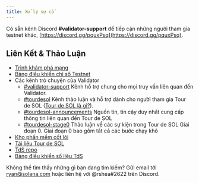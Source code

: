 ```yaml
---
title: Xử lý sự cố
---
```


Có sẵn kênh Discord **\#validator-support** để tiếp cận những người tham gia testnet khác, [https://discord.gg/pquxPsq](https://discord.gg/pquxPsq).

## Liên Kết & Thảo Luận

- [Trình khám phá mạng](http://explorer.solana.com/)
- [Bảng điều khiển chỉ số Testnet](https://metrics.solana.com:3000/d/monitor-edge/cluster-telemetry-edge?refresh=60s&orgId=2)
- Các kênh trò chuyện của Validator
  - [\#validator-support](https://discord.gg/rZsenD) Kênh hỗ trợ chung cho mọi truy vấn liên quan đến Validator.
  - [\#tourdesol](https://discord.gg/BdujK2) Kênh thảo luận và hỗ trợ dành cho người tham gia Tour de SOL ([Tour de SOL là gì?](https://solana.com/tds/)).
  - [\#tourdesol-announcements](https://discord.gg/Q5TxEC) Nguồn tin, tin cậy duy nhất cung cấp thông tin liên quan đến Tour de SOL
  - [\#tourdesol-stage0](https://discord.gg/Xf8tES) Thảo luận về các sự kiện trong Tour de SOL Giai đoạn 0. Giai đoạn 0 bao gồm tất cả các bước chạy khô
- [Kho phần mềm cốt lõi](https://github.com/solana-labs/solana)
- [Tài liệu Tour de SOL](https://docs.solana.com/tour-de-sol)
- [TdS repo](https://github.com/solana-labs/tour-de-sol)
- [Bảng điều khiển số liệu TdS](https://metrics.solana.com:3000/d/monitor-edge/cluster-telemetry-edge?refresh=1m&from=now-15m&to=now&var-testnet=tds)

Không thể tìm thấy những gì bạn đang tìm kiếm? Gửi email tới ryan@solana.com hoặc liên hệ với @rshea\#2622 trên Discord.
